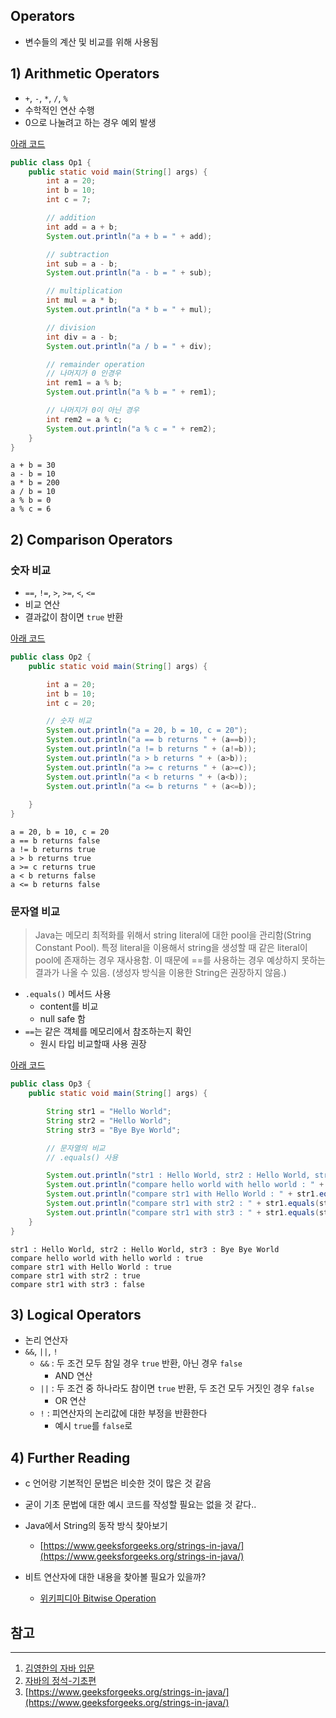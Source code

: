 ## Operators

* 변수들의 계산 및 비교를 위해 사용됨



## 1) Arithmetic Operators

* ```+```, ```-```, ```*```, ```/```, ```%```
* 수학적인 연산 수행
* 0으로 나눌려고 하는 경우 예외 발생

[아래 코드](https://github.com/seungki1011/Data-Engineering/blob/main/java/start-java/src/main/java/de/java/operators/Op1.java)

```java
public class Op1 {
    public static void main(String[] args) {
        int a = 20;
        int b = 10;
        int c = 7;

        // addition
        int add = a + b;
        System.out.println("a + b = " + add);

        // subtraction
        int sub = a - b;
        System.out.println("a - b = " + sub);

        // multiplication
        int mul = a * b;
        System.out.println("a * b = " + mul);

        // division
        int div = a - b;
        System.out.println("a / b = " + div);

        // remainder operation
        // 나머지가 0 인경우
        int rem1 = a % b;
        System.out.println("a % b = " + rem1);

        // 나머지가 0이 아닌 경우
        int rem2 = a % c;
        System.out.println("a % c = " + rem2);
    }
}
```

```
a + b = 30
a - b = 10
a * b = 200
a / b = 10
a % b = 0
a % c = 6
```



## 2) Comparison Operators

### 숫자 비교

* ```==```, ```!=```, ```>```, ```>=```, ```<```, ```<=```
* 비교 연산
* 결과값이 참이면 ```true``` 반환

[아래 코드](https://github.com/seungki1011/Data-Engineering/blob/main/java/start-java/src/main/java/de/java/operators/Op2.java)

```java
public class Op2 {
    public static void main(String[] args) {

        int a = 20;
        int b = 10;
        int c = 20;

        // 숫자 비교
        System.out.println("a = 20, b = 10, c = 20");
        System.out.println("a == b returns " + (a==b));
        System.out.println("a != b returns " + (a!=b));
        System.out.println("a > b returns " + (a>b));
        System.out.println("a >= c returns " + (a>=c));
        System.out.println("a < b returns " + (a<b));
        System.out.println("a <= b returns " + (a<=b));
        
    }
}
```

```
a = 20, b = 10, c = 20
a == b returns false
a != b returns true
a > b returns true
a >= c returns true
a < b returns false
a <= b returns false
```



### 문자열 비교

> Java는 메모리 최적화를 위해서 string literal에 대한 pool을 관리함(String Constant Pool). 특정 literal을 이용해서 string을 생성할 때 같은 literal이 pool에 존재하는 경우 재사용함. 이 때문에 ==를 사용하는 경우 예상하지 못하는 결과가 나올 수 있음. (생성자 방식을 이용한 String은 권장하지 않음.)

* ```.equals()``` 메서드 사용
  * content를 비교
  * null safe 함
* ```==```는 같은 객체를 메모리에서 참조하는지 확인
  * 원시 타입 비교할때 사용 권장

[아래 코드](https://github.com/seungki1011/Data-Engineering/blob/main/java/start-java/src/main/java/de/java/operators/Op3.java)

```java
public class Op3 {
    public static void main(String[] args) {

        String str1 = "Hello World";
        String str2 = "Hello World";
        String str3 = "Bye Bye World";

        // 문자열의 비교
        // .equals() 사용

        System.out.println("str1 : Hello World, str2 : Hello World, str3 : Bye Bye World");
        System.out.println("compare hello world with hello world : " + "hello world".equals("hello world"));
        System.out.println("compare str1 with Hello World : " + str1.equals("Hello World"));
        System.out.println("compare str1 with str2 : " + str1.equals(str2));
        System.out.println("compare str1 with str3 : " + str1.equals(str3));
    }
}
```

```
str1 : Hello World, str2 : Hello World, str3 : Bye Bye World
compare hello world with hello world : true
compare str1 with Hello World : true
compare str1 with str2 : true
compare str1 with str3 : false
```



## 3) Logical Operators

* 논리 연산자
* ```&&```, ```||```, ```!```
  * ```&&``` : 두 조건 모두 참일 경우 ```true``` 반환, 아닌 경우 ```false```
    * AND 연산
  * ```||``` : 두 조건 중 하나라도 참이면 ```true``` 반환, 두 조건 모두 거짓인 경우 ```false```
    * OR 연산
  * ```!``` : 피연산자의 논리값에 대한 부정을 반환한다
    * 예시 ```true```를 ```false```로

## 4) Further Reading

* c 언어랑 기본적인 문법은 비슷한 것이 많은 것 같음
* 굳이 기초 문법에 대한 예시 코드를 작성할 필요는 없을 것 같다..
* Java에서 String의 동작 방식 찾아보기
  * [https://www.geeksforgeeks.org/strings-in-java/](https://www.geeksforgeeks.org/strings-in-java/)

* 비트 연산자에 대한 내용을 찾아볼 필요가 있을까?
  * [위키피디아 Bitwise Operation](https://en.wikipedia.org/wiki/Bitwise_operation)




## 참고

---

1. [김영한의 자바 입문](https://www.inflearn.com/course/%EA%B9%80%EC%98%81%ED%95%9C%EC%9D%98-%EC%9E%90%EB%B0%94-%EC%9E%85%EB%AC%B8)
1. [자바의 정석-기초편](https://www.youtube.com/user/MasterNKS)
1. [https://www.geeksforgeeks.org/strings-in-java/](https://www.geeksforgeeks.org/strings-in-java/)
